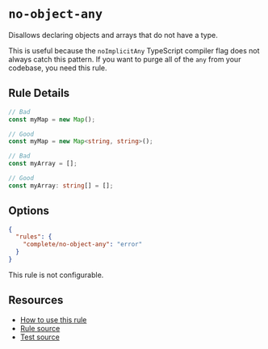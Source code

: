# `no-object-any`

Disallows declaring objects and arrays that do not have a type.

This is useful because the `noImplicitAny` TypeScript compiler flag does not always catch this pattern. If you want to purge all of the `any` from your codebase, you need this rule.

## Rule Details

```ts
// Bad
const myMap = new Map();

// Good
const myMap = new Map<string, string>();
```

```ts
// Bad
const myArray = [];

// Good
const myArray: string[] = [];
```

## Options

```json
{
  "rules": {
    "complete/no-object-any": "error"
  }
}
```

This rule is not configurable.

## Resources

- [How to use this rule](https://complete-ts.github.io/eslint-plugin-complete)
- [Rule source](https://github.com/complete-ts/complete/blob/main/packages/eslint-plugin-complete/src/rules/no-object-any.ts)
- [Test source](https://github.com/complete-ts/complete/blob/main/packages/eslint-plugin-complete/tests/rules/no-object-any.test.ts)
